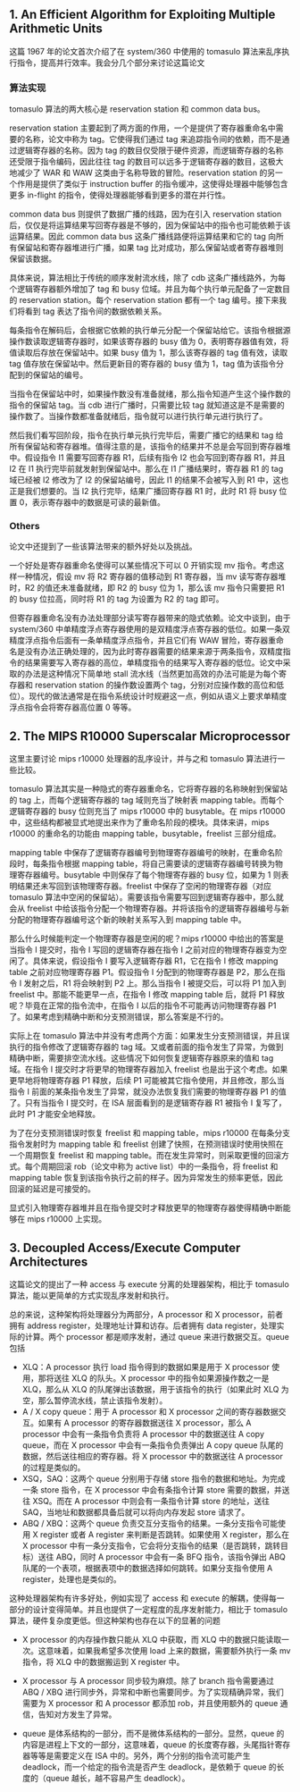 ## 1. An Efficient Algorithm for Exploiting Multiple Arithmetic Units

这篇 1967 年的论文首次介绍了在 system/360 中使用的 tomasulo 算法来乱序执行指令，提高并行效率。我会分几个部分来讨论这篇论文

### 算法实现

tomasulo 算法的两大核心是 reservation station 和 common data bus。

reservation station 主要起到了两方面的作用，一个是提供了寄存器重命名中需要的名称，论文中称为 tag。它使得我们通过 tag 来追踪指令间的依赖，而不是通过逻辑寄存器的名称。因为 tag 的数目仅受限于硬件资源，而逻辑寄存器的名称还受限于指令编码，因此往往 tag 的数目可以远多于逻辑寄存器的数目，这极大地减少了 WAR 和 WAW 这类由于名称导致的冒险。reservation station 的另一个作用是提供了类似于 instruction buffer 的指令缓冲，这使得处理器中能够包含更多 in-flight 的指令，使得处理器能够看到更多的潜在并行性。

common data bus 则提供了数据广播的线路，因为在引入 reservation station 后，仅仅是将运算结果写回寄存器是不够的，因为保留站中的指令也可能依赖于该运算结果。因此 common data bus 这条广播线路便将运算结果和它的 tag 向所有保留站和寄存器堆进行广播，如果 tag 比对成功，那么保留站或者寄存器堆则保留该数据。

具体来说，算法相比于传统的顺序发射流水线，除了 cdb 这条广播线路外，为每个逻辑寄存器额外增加了 tag 和 busy 位域。并且为每个执行单元配备了一定数目的 reservation station。每个 reservation station 都有一个 tag 编号。接下来我们将看到 tag 表达了指令间的数据依赖关系。

每条指令在解码后，会根据它依赖的执行单元分配一个保留站给它。该指令根据源操作数读取逻辑寄存器时，如果该寄存器的 busy 值为 0，表明寄存器值有效，将值读取后存放在保留站中。如果 busy 值为 1，那么该寄存器的 tag 值有效，读取 tag 值存放在保留站中。然后更新目的寄存器的 busy 值为 1，tag 值为该指令分配到的保留站的编号。

当指令在保留站中时，如果操作数没有准备就绪，那么指令知道产生这个操作数的指令的保留站 tag。当 cdb 进行广播时，只需要比较 tag 就知道这是不是需要的操作数了。当操作数都准备就绪后，指令就可以进行执行单元进行执行了。

然后我们看写回阶段，指令在执行单元执行完毕后，需要广播它的结果和 tag 给所有保留站和寄存器堆。值得注意的是，该指令的结果并不总是会写回到寄存器堆中。假设指令 I1 需要写回寄存器 R1，后续有指令 I2 也会写回到寄存器 R1，并且 I2 在 I1 执行完毕前就发射到保留站中。那么在 I1 广播结果时，寄存器 R1 的 tag 域已经被 I2 修改为了 I2 的保留站编号，因此 I1 的结果不会被写入到 R1 中，这也正是我们想要的。当 I2 执行完毕，结果广播回寄存器 R1 时，此时 R1 将 busy 位置 0，表示寄存器中的数据是可读的最新值。

### Others

论文中还提到了一些该算法带来的额外好处以及挑战。

一个好处是寄存器重命名使得可以某些情况下可以 0 开销实现 mv 指令。考虑这样一种情况，假设 mv 将 R2 寄存器的值移动到 R1 寄存器，当 mv 读写寄存器堆时，R2 的值还未准备就绪，即 R2 的 busy 位为 1，那么该 mv 指令只需要把 R1 的 busy 位拉高，同时将 R1 的 tag 为设置为 R2 的 tag 即可。

但寄存器重命名没有办法处理部分读写寄存器带来的隐式依赖。论文中谈到，由于 system/360 中单精度浮点寄存器使用的是双精度浮点寄存器的低位。如果一条双精度浮点指令后面有一条单精度浮点指令，并且它们有 WAW 冒险，寄存器重命名是没有办法正确处理的，因为此时寄存器需要的结果来源于两条指令，双精度指令的结果需要写入寄存器的高位，单精度指令的结果写入寄存器的低位。论文中采取的办法是这种情况下简单地 stall 流水线（当然更加高效的办法可能是为每个寄存器和 reservation station 的操作数设置两个 tag，分别对应操作数的高位和低位）。现代的做法通常是在指令系统设计时规避这一点，例如从语义上要求单精度浮点指令会将寄存器高位置 0 等等。

## 2. The MIPS R10000 Superscalar Microprocessor

这里主要讨论 mips r10000 处理器的乱序设计，并与之和 tomasulo 算法进行一些比较。

tomasulo 算法其实是一种隐式的寄存器重命名，它将寄存器的名称映射到保留站的 tag 上，而每个逻辑寄存器的 tag 域则充当了映射表 mapping table。而每个逻辑寄存器的 busy 位则充当了 mips r10000 中的 busytable。在 mips r10000 中，这些结构都被显式地提出来作为了重命名阶段的模块。具体来讲，mips r10000 的重命名的功能由 mapping table，busytable，freelist 三部分组成。

mapping table 中保存了逻辑寄存器编号到物理寄存器编号的映射，在重命名阶段时，每条指令根据 mapping table，将自己需要读的逻辑寄存器编号转换为物理寄存器编号。busytable 中则保存了每个物理寄存器的 busy 位，如果为 1 则表明结果还未写回到该物理寄存器。freelist 中保存了空闲的物理寄存器（对应 tomasulo 算法中空闲的保留站）。需要该指令需要写回到逻辑寄存器中，那么就会从 freelist 中给该指令分配一个物理寄存器。并将该指令的逻辑寄存器编号与新分配的物理寄存器编号这个新的映射关系写入到 mapping table 中。

那么什么时候能判定一个物理寄存器是空闲的呢？mips r10000 中给出的答案是当指令 I 提交时，指令 I 写回的逻辑寄存器在指令 I 之前对应的物理寄存器变为空闲了。具体来说，假设指令 I 要写入逻辑寄存器 R1，它在指令 I 修改 mapping table 之前对应物理寄存器 P1。假设指令 I 分配到的物理寄存器是 P2，那么在指令 I 发射之后，R1 将会映射到 P2 上。那么当指令 I 被提交后，可以将 P1 加入到 freelist 中。那能不能更早一点，在指令 I 修改 mapping table 后，就将 P1 释放呢？毕竟在正常的指令流中，在指令 I 以后的指令不可能再访问物理寄存器 P1 了。如果考虑到精确中断和分支预测错误，那么答案是不行的。

实际上在 tomasulo 算法中并没有考虑两个方面：如果发生分支预测错误，并且误执行的指令修改了逻辑寄存器的 tag 域。又或者前面的指令发生了异常，为做到精确中断，需要排空流水线。这些情况下如何恢复逻辑寄存器原来的值和 tag 域。在指令 I 提交时才将更早的物理寄存器加入 freelist 也是出于这个考虑。如果更早地将物理寄存器 P1 释放，后续 P1 可能被其它指令使用，并且修改，那么当指令 I 前面的某条指令发生了异常，就没办法恢复我们需要的物理寄存器 P1 的值了。只有当指令 I 提交时，在 ISA 层面看到的是逻辑寄存器 R1 被指令 I 复写了，此时 P1 才能安全地释放。

为了在分支预测错误时恢复 freelist 和 mapping table，mips r10000 在每条分支指令发射时为 mapping table 和 freelist 创建了快照，在预测错误时使用快照在一个周期恢复 freelist 和 mapping table。而在发生异常时，则采取更慢的回滚方式。每个周期回滚 rob（论文中称为 active list）中的一条指令，将 freelist 和 mapping table 恢复到该指令执行之前的样子。因为异常发生的频率更低，因此回滚的延迟是可接受的。

显式引入物理寄存器堆并且在指令提交时才释放更早的物理寄存器使得精确中断能够在 mips r10000 上实现。

## 3. Decoupled Access/Execute Computer Architectures 

这篇论文的提出了一种 access 与 execute 分离的处理器架构，相比于 tomasulo 算法，能以更简单的方式实现乱序发射和执行。

总的来说，这种架构将处理器分为两部分，A processor 和 X processor，前者拥有 address register，处理地址计算和访存。后者拥有 data register，处理实际的计算。两个 processor 都是顺序发射，通过 queue 来进行数据交互。queue 包括

* XLQ：A processor 执行 load 指令得到的数据如果是用于 X processor 使用，那将送往 XLQ 的队头。X processor 中的指令如果源操作数之一是 XLQ，那么从 XLQ 的队尾弹出该数据，用于该指令的执行（如果此时 XLQ 为空，那么暂停流水线，禁止该指令发射）。
* A / X copy queue：用于 A processor 和 X processor 之间的寄存器数据交互。如果有 A processor 的寄存器数据送往 X processor，那么 A processor 中会有一条指令负责将 A processor 中的数据送往 A copy queue，而在 X processor 中会有一条指令负责弹出 A copy queue 队尾的数据，然后送往相应的寄存器。将 X processor 中的数据送往 A processor 的过程是类似的。
* XSQ，SAQ：这两个 queue 分别用于存储 store 指令的数据和地址。为完成一条 store 指令，在 X processor 中会有条指令计算 store 需要的数据，并送往 XSQ。而在 A processor 中则会有一条指令计算 store 的地址，送往 SAQ，当地址和数据都具备后就可以将向内存发起 store 请求了。
* ABQ / XBQ：这两个 queue 负责交互分支指令的结果。一条分支指令可能使用 X register 或者 A register 来判断是否跳转。如果使用 X register，那么在 X processor 中有一条分支指令，它会将分支指令的结果（是否跳转，跳转目标）送往 ABQ，同时 A processor 中会有一条 BFQ 指令，该指令弹出 ABQ 队尾的一个表项，根据表项中的数据选择如何跳转。如果分支指令使用 A register，处理也是类似的。

这种处理器架构有许多好处，例如实现了 access 和 execute 的解耦，使得每一部分的设计变得简单。并且也提供了一定程度的乱序发射能力，相比于 tomasulo 算法，硬件复杂度更低。但这种架构也存在以下的显著的问题

* X processor 的内存操作数只能从 XLQ 中获取，而 XLQ 中的数据只能读取一次。这意味着，如果我希望多次使用 load 上来的数据，需要额外执行一条 mv 指令，将 XLQ 中的数据搬运到 X register 中。

* X processor 与 A processor 同步较为麻烦。除了 branch 指令需要通过 ABQ / XBQ 进行同步外，异常和中断也需要同步。为了实现精确异常，我们需要为 X processor 和 A processor 都添加 rob，并且使用额外的 queue 通信，告知对方发生了异常。
* queue 是体系结构的一部分，而不是微体系结构的一部分。显然，queue 的内容是进程上下文的一部分，这意味着，queue 的长度寄存器，头尾指针寄存器等等是需要定义在 ISA 中的。另外，两个分别的指令流可能产生 deadlock，而一个给定的指令流是否产生 deadlock，是依赖于 queue 的长度的（queue 越长，越不容易产生 deadlock）。